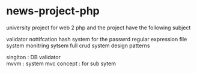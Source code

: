# news-project-php
university project for web 2 php 
and the project have the following subject 

validator 
nottifcation 
hash system for the passwrd 
regular expression 
file system 
monitring sytsem 
full crud system 
design patterns 

singlton : DB validator  
mvvm : system
mvc concept : for sub sytem 
